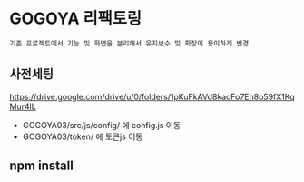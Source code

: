 # GOGOYA 리팩토링

```sh
기존 프로젝트에서 기능 및 화면을 분리해서 유지보수 및 확장이 용이하게 변경

```
## 사전세팅
https://drive.google.com/drive/u/0/folders/1pKuFkAVd8kaoFo7En8o59fX1KqMur4lL
- GOGOYA03/src/js/config/ 에 config.js 이동
- GOGOYA03/token/ 에 토큰js 이동

## npm install
